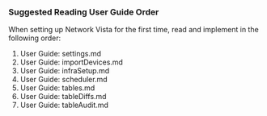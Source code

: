 ### Suggested Reading User Guide Order

When setting up Network Vista for the first time, read and implement in the following order:

1) User Guide: settings.md
2) User Guide: importDevices.md
3) User Guide: infraSetup.md
4) User Guide: scheduler.md
5) User Guide: tables.md
6) User Guide: tableDiffs.md
7) User Guide: tableAudit.md

